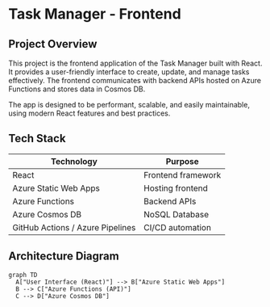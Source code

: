 # Task Manager - Frontend

## Project Overview

This project is the frontend application of the Task Manager built with React. It provides a user-friendly interface to create, update, and manage tasks effectively. The frontend communicates with backend APIs hosted on Azure Functions and stores data in Cosmos DB.

The app is designed to be performant, scalable, and easily maintainable, using modern React features and best practices.

## Tech Stack

| Technology                       | Purpose            |
| -------------------------------- | ------------------ |
| React                            | Frontend framework |
| Azure Static Web Apps            | Hosting frontend   |
| Azure Functions                  | Backend APIs       |
| Azure Cosmos DB                  | NoSQL Database     |
| GitHub Actions / Azure Pipelines | CI/CD automation   |

## Architecture Diagram

```mermaid
graph TD
  A["User Interface (React)"] --> B["Azure Static Web Apps"]
  B --> C["Azure Functions (API)"]
  C --> D["Azure Cosmos DB"]


